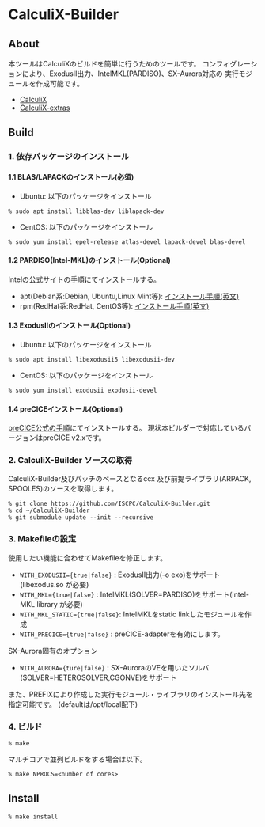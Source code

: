 # CalculiX-Builder
## About
本ツールはCalculiXのビルドを簡単に行うためのツールです。
コンフィグレーションにより、ExodusII出力、IntelMKL(PARDISO)、SX-Aurora対応の
実行モジュールを作成可能です。

- [CalculiX](http://www.calculix.de/)
- [CalculiX-extras](https://www.openaircraft.com/calculix-extras/)

## Build
### 1. 依存パッケージのインストール
#### 1.1 BLAS/LAPACKのインストール(必須)
- Ubuntu: 以下のパッケージをインストール
```
% sudo apt install libblas-dev liblapack-dev
```
- CentOS: 以下のパッケージをインストール
```
% sudo yum install epel-release atlas-devel lapack-devel blas-devel
```

#### 1.2 PARDISO(Intel-MKL)のインストール(Optional)
Intelの公式サイトの手順にてインストールする。
- apt(Debian系:Debian, Ubuntu,Linux Mint等): [インストール手順(英文)](https://software.intel.com/content/www/us/en/develop/articles/installing-intel-free-libs-and-python-apt-repo.html)
- rpm(RedHat系:RedHat, CentOS等): [インストール手順(英文)](https://software.intel.com/content/www/us/en/develop/articles/installing-intel-free-libs-and-python-yum-repo.html)

#### 1.3 ExodusIIのインストール(Optional)
- Ubuntu: 以下のパッケージをインストール
```
% sudo apt install libexodusii5 libexodusii-dev
```
- CentOS: 以下のパッケージをインストール
```
% sudo yum install exodusii exodusii-devel
```

#### 1.4 preCICEインストール(Optional)
[preCICE公式の手順](https://github.com/precice/precice/wiki/Building:-Using-CMake)にてインストールする。
現状本ビルダーで対応しているバージョンはpreCICE v2.xです。

### 2. CalculiX-Builder ソースの取得
CalculiX-Builder及びパッチのベースとなるccx 及び前提ライブラリ(ARPACK, SPOOLES)のソースを取得します。
```
% git clone https://github.com/ISCPC/CalculiX-Builder.git
% cd ~/CalculiX-Builder
% git submodule update --init --recursive
```

### 3. Makefileの設定
使用したい機能に合わせてMakefileを修正します。
- `WITH_EXODUSII={true|false}`  : ExodusII出力(-o exo)をサポート(libexodus.so が必要)
- `WITH_MKL={true|false}`       : IntelMKL(SOLVER=PARDISO)をサポート(Intel-MKL library が必要)
- `WITH_MKL_STATIC={true|false}`: IntelMKLをstatic linkしたモジュールを作成
- `WITH_PRECICE={true|false}`   : preCICE-adapterを有効にします。

SX-Aurora固有のオプション
- `WITH_AURORA={ture|false}`     : SX-AuroraのVEを用いたソルバ(SOLVER=HETEROSOLVER,CGONVE)をサポート

また、PREFIXにより作成した実行モジュール・ライブラリのインストール先を指定可能です。
(defaultは/opt/local配下)

### 4. ビルド
```
% make
```
マルチコアで並列ビルドをする場合は以下。

```
% make NPROCS=<number of cores>
```

## Install
```
% make install
```

